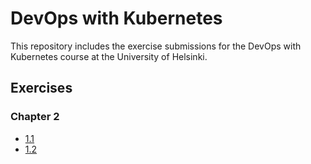 # DevOps with Kubernetes

This repository includes the exercise submissions for the DevOps with Kubernetes course at the University of Helsinki.

## Exercises

### Chapter 2
- [1.1](https://github.com/erjavaskivuori/devops-with-k8s/tree/1.1/LogOutput)
- [1.2](https://github.com/erjavaskivuori/devops-with-k8s/tree/1.2/TodoApp)
